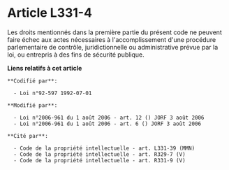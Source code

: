 # Article L331-4

Les droits mentionnés dans la première partie du présent code ne peuvent faire échec aux actes nécessaires à
l'accomplissement d'une procédure parlementaire de contrôle, juridictionnelle ou administrative prévue par la loi, ou
entrepris à des fins de sécurité publique.

**Liens relatifs à cet article**

	**Codifié par**:

	  - Loi n°92-597 1992-07-01

	**Modifié par**:

	  - Loi n°2006-961 du 1 août 2006 - art. 12 () JORF 3 août 2006
	  - Loi n°2006-961 du 1 août 2006 - art. 6 () JORF 3 août 2006

	**Cité par**:

	  - Code de la propriété intellectuelle - art. L331-39 (MMN)
	  - Code de la propriété intellectuelle - art. R329-7 (V)
	  - Code de la propriété intellectuelle - art. R331-9 (V)

